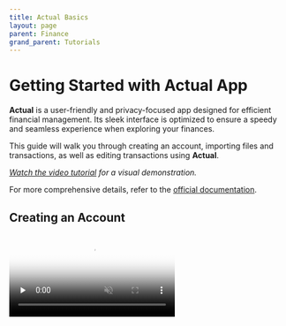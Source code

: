 ```yaml
---
title: Actual Basics
layout: page
parent: Finance
grand_parent: Tutorials
---
```


# Getting Started with Actual App

**Actual** is a user-friendly and privacy-focused app designed for efficient financial management. Its sleek interface is optimized to ensure a speedy and seamless experience when exploring your finances.

This guide will walk you through creating an account, importing files and transactions, as well as editing transactions using **Actual**.

_[Watch the video tutorial](https://www.youtube.com/watch?v=mdvqzI_SfpQ) for a visual demonstration._

For more comprehensive details, refer to the [official documentation](https://actualbudget.org/docs/).

## Creating an Account

<video controls loop muted preload="none" src="1-create-account.mp4" poster="1-create-account.webp" />

**Actual** allows you to set up multiple accounts, both on-budget and off-budget. Here's a breakdown of these account types:

- **Off-budget accounts:** These accounts don't affect your budget and are suitable for tracking investments and mortgages. Transactions within these accounts can't be categorized and solely monitor balances over time.

- **On-budget accounts:** Transactions within these accounts affect your budget and can be categorized. They are ideal for tracking cash flow and utilizing the budget, such as checking accounts and credit cards.

To create a local account:

1. Click on **all accounts** in the left sidebar.
2. Choose **+ sign** or click on **add account** on the main dashboard.
3. Select **create local account**.
4. Optionally, toggle **off-budget**.
5. Provide a **name** for the account.
6. Set a **budget amount**.

## Changing Account Name

<video controls loop muted preload="none" src="2-rename-account.mp4" poster="2-rename-account.webp" />

If you wish to rename an account, follow these steps:

1. Click on the **account name** in the sidebar menu.
2. **Hover** your cursor near the top of the account name.
3. Click on the **pencil icon**.
4. **Rename** the account.
5. Press **Enter** to save your changes.

## Closing or Deleting an Account

<video controls loop muted preload="none" src="3-close-delete-account.mp4" poster="3-close-delete-account.webp" />

To close or delete an account, ensure you have another account open to transfer the remaining balance:

1. **Navigate** to the account by clicking on it in the sidebar.
2. Click on the **3 dots** (top right of the transactions list) to access the actions menu.
3. Choose **Close Account**.
4. **Select** another account for transferring the balance.
5. Press **Close Account**.

## Importing Files

<video controls loop muted preload="none" src="4-import-files.mp4" poster="4-import-files.webp" />

Importing bank files into Actual is simple, and the app will automatically categorize your transactions. Supported file formats include **QIF, QFX files, and CSV files**.

For importing transactions from a CSV file:

1. **Select** the target account for importing transactions.
2. Click on **import** in the top menu, below your account name.
3. **Choose** the file on your computer for import.
4. Optionally, toggle on **"Split amount into separate inflow/outflow columns"** if your CSV file has separate columns for inflow and outflow amounts.
5. Adjust the date format if needed.
6. Optionally, toggle on **"Flip amount"** to negate amounts in the CSV file.
7. Toggle on **"Add Multiplier"** to apply a multiplier to CSV file amounts.
8. Click **import**.
9. Edit the **payee** name by double-clicking.
10. Select the appropriate **category** from the dropdown menu.

## Adding Transactions Manually

<video controls loop muted preload="none" src="5-add-transactions-manually.mp4" poster="5-add-transactions-manually.webp" />

You can also manually add transactions, specifying the date for each transaction:

1. Click on **add transaction** in the top menu.
2. **Select** the transaction date from the calendar.
3. Enter the **payee** name.
4. Depending on inflow/outflow, choose the appropriate **debit/credit column**.
5. Specify the transaction **amount**.
